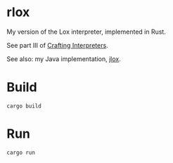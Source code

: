 rlox
====

My version of the Lox interpreter, implemented in  Rust.

See part III of [Crafting Interpreters][craftinginterpreters].

See also: my Java implementation, [jlox][].

[jlox]: https://github.com/eddieantonio/jlox
[craftinginterpreters]: https://craftinginterpreters.com/a-bytecode-virtual-machine.html

# Build

    cargo build

# Run

    cargo run
